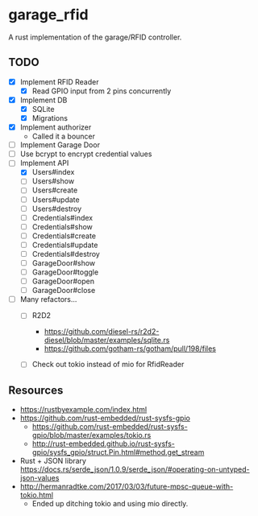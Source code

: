 # garage_rfid
A rust implementation of the garage/RFID controller.

## TODO
- [x] Implement RFID Reader
  - [x] Read GPIO input from 2 pins concurrently
- [x] Implement DB
  - [x] SQLite
  - [x] Migrations
- [x] Implement authorizer
  - Called it a bouncer
- [ ] Implement Garage Door
- [ ] Use bcrypt to encrypt credential values
- [ ] Implement API
  - [x] Users#index
  - [ ] Users#show
  - [ ] Users#create
  - [ ] Users#update
  - [ ] Users#destroy
  - [ ] Credentials#index
  - [ ] Credentials#show
  - [ ] Credentials#create
  - [ ] Credentials#update
  - [ ] Credentials#destroy
  - [ ] GarageDoor#show
  - [ ] GarageDoor#toggle
  - [ ] GarageDoor#open
  - [ ] GarageDoor#close
- [ ] Many refactors...
  - [ ] R2D2
    - https://github.com/diesel-rs/r2d2-diesel/blob/master/examples/sqlite.rs
    - https://github.com/gotham-rs/gotham/pull/198/files
  - [ ] Check out tokio instead of mio for RfidReader


## Resources
- https://rustbyexample.com/index.html
- https://github.com/rust-embedded/rust-sysfs-gpio
  - https://github.com/rust-embedded/rust-sysfs-gpio/blob/master/examples/tokio.rs
  - http://rust-embedded.github.io/rust-sysfs-gpio/sysfs_gpio/struct.Pin.html#method.get_stream
- Rust + JSON library https://docs.rs/serde_json/1.0.9/serde_json/#operating-on-untyped-json-values
- http://hermanradtke.com/2017/03/03/future-mpsc-queue-with-tokio.html
  - Ended up ditching tokio and using mio directly.
